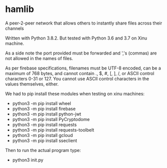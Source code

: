 # hamlib
A peer-2-peer network that allows others to instantly share files across their channels

Written with Python 3.8.2.
But tested with Python 3.6 and 3.7 on Xinu machine.

As a side note the port provided must be forwarded and ','s (commas) are not allowed in the names of files.

As per firebase specifications, filenames must be UTF-8 encoded, can be a maximum of 768 bytes, and cannot contain ., $, #, [, ], /, or ASCII control characters 0-31 or 127. You cannot use ASCII control characters in the values themselves, either.

We had to pip install these modules when testing on xinu machines:
* python3 -m pip install wheel
* python3 -m pip install firebase
* python3 -m pip install python-jwt
* python3 -m pip install PyCryptodome
* python3 -m pip install requests
* python3 -m pip install requests-toolbelt
* python3 -m pip install gcloud
* python3 -m pip install sseclient

Then to run the actual program type:
* python3 init.py
